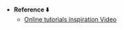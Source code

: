 - **Reference ⬇️**
  - [Online tutorials inspiration Video](https://youtu.be/6H1hclYRXEA?si=pN1I42ESj03fek7r)
